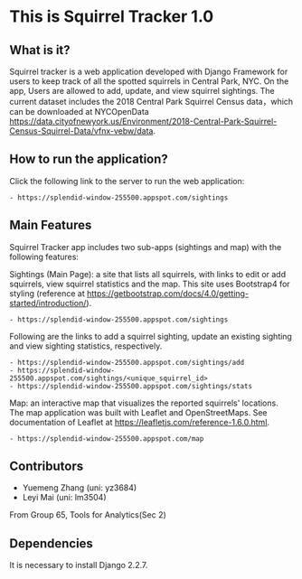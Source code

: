 This is Squirrel Tracker 1.0
====================================


What is it?
-------------------
Squirrel tracker is a web application developed with Django Framework for users to keep track of all the spotted squirrels in Central Park, NYC. On the app, Users are allowed to add, update, and view squirrel sightings. The current dataset includes the 2018 Central Park Squirrel Census data，which can be downloaded at NYCOpenData https://data.cityofnewyork.us/Environment/2018-Central-Park-Squirrel-Census-Squirrel-Data/vfnx-vebw/data.


How to run the application?
-----------------------------

Click the following link to the server to run the web application:

    - https://splendid-window-255500.appspot.com/sightings


Main Features
-------------------
Squirrel Tracker app includes two sub-apps (sightings and map) with the following features:

Sightings (Main Page): a site that lists all squirrels, with links to edit or add squirrels, view squirrel statistics and the map. This site uses Bootstrap4 for styling (reference at https://getbootstrap.com/docs/4.0/getting-started/introduction/).

    - https://splendid-window-255500.appspot.com/sightings

Following are the links to add a squirrel sighting, update an existing sighting and view sighting statistics, respectively.

    - https://splendid-window-255500.appspot.com/sightings/add
    - https://splendid-window-255500.appspot.com/sightings/<unique_squirrel_id>
    - https://splendid-window-255500.appspot.com/sightings/stats
    
Map: an interactive map that visualizes the reported squirrels' locations. The map application was built with Leaflet and OpenStreetMaps. See documentation of Leaflet at https://leafletjs.com/reference-1.6.0.html.
    
    - https://splendid-window-255500.appspot.com/map


Contributors
-----------------------
- Yuemeng Zhang (uni: yz3684)
- Leyi Mai (uni: lm3504)

From Group 65, Tools for Analytics(Sec 2)


Dependencies
------------
It is necessary to install Django 2.2.7.
